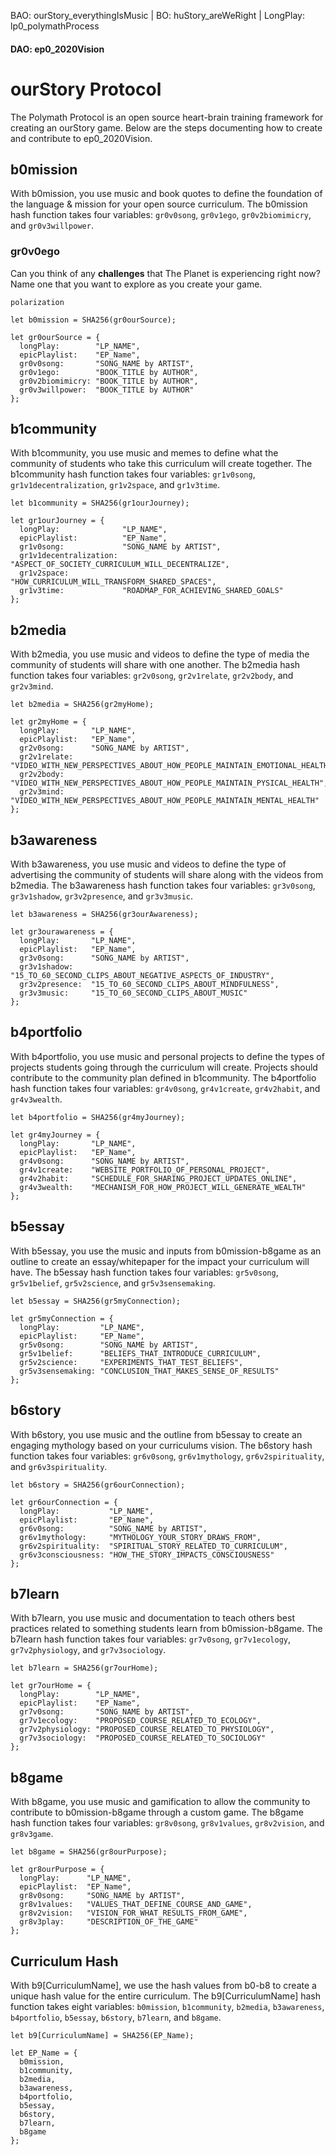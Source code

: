 BAO: ourStory_everythingIsMusic | BO: huStory_areWeRight | LongPlay: lp0_polymathProcess
#### DAO: ep0_2020Vision
# ourStory Protocol
The Polymath Protocol is an open source heart-brain training framework for creating an ourStory game. Below are the steps documenting how to create and contribute to ep0_2020Vision.

## b0mission
With b0mission, you use music and book quotes to define the foundation of the language & mission for your open source curriculum. The b0mission hash function takes four variables: `gr0v0song`, `gr0v1ego`, `gr0v2biomimicry`, and `gr0v3willpower`.

### gr0v0ego
Can you think of any __challenges__ that The Planet is experiencing right now? Name one that you want to explore as you create your game.

```
polarization
```

```
let b0mission = SHA256(gr0ourSource);

let gr0ourSource = {
  longPlay:        "LP_NAME",
  epicPlaylist:    "EP_Name",
  gr0v0song:       "SONG_NAME by ARTIST",
  gr0v1ego:        "BOOK_TITLE by AUTHOR",
  gr0v2biomimicry: "BOOK_TITLE by AUTHOR",
  gr0v3willpower:  "BOOK_TITLE by AUTHOR"
};

```
## b1community
With b1community, you use music and memes to define what the community of students who take this curriculum will create together. The b1community hash function takes four variables: `gr1v0song`, `gr1v1decentralization`, `gr1v2space`, and `gr1v3time`.
```
let b1community = SHA256(gr1ourJourney);

let gr1ourJourney = {
  longPlay:              "LP_NAME",
  epicPlaylist:          "EP_Name",
  gr1v0song:             "SONG_NAME by ARTIST",
  gr1v1decentralization: "ASPECT_OF_SOCIETY_CURRICULUM_WILL_DECENTRALIZE",
  gr1v2space:            "HOW_CURRICULUM_WILL_TRANSFORM_SHARED_SPACES",
  gr1v3time:             "ROADMAP_FOR_ACHIEVING_SHARED_GOALS"
};
```

## b2media
With b2media, you use music and videos to define the type of media the community of students will share with one another. The b2media hash function takes four variables: `gr2v0song`, `gr2v1relate`, `gr2v2body`, and `gr2v3mind`.
```
let b2media = SHA256(gr2myHome);

let gr2myHome = {
  longPlay:       "LP_NAME",
  epicPlaylist:   "EP_Name",
  gr2v0song:      "SONG_NAME by ARTIST",
  gr2v1relate:    "VIDEO_WITH_NEW_PERSPECTIVES_ABOUT_HOW_PEOPLE_MAINTAIN_EMOTIONAL_HEALTH",
  gr2v2body:      "VIDEO_WITH_NEW_PERSPECTIVES_ABOUT_HOW_PEOPLE_MAINTAIN_PYSICAL_HEALTH",
  gr2v3mind:      "VIDEO_WITH_NEW_PERSPECTIVES_ABOUT_HOW_PEOPLE_MAINTAIN_MENTAL_HEALTH"
};
```

## b3awareness
With b3awareness, you use music and videos to define the type of advertising the community of students will share along with the videos from b2media. The b3awareness hash function takes four variables: `gr3v0song`, `gr3v1shadow`, `gr3v2presence`, and `gr3v3music`.
```
let b3awareness = SHA256(gr3ourAwareness);

let gr3ourawareness = {
  longPlay:       "LP_NAME",
  epicPlaylist:   "EP_Name",
  gr3v0song:      "SONG_NAME by ARTIST",
  gr3v1shadow:    "15_TO_60_SECOND_CLIPS_ABOUT_NEGATIVE_ASPECTS_OF_INDUSTRY",
  gr3v2presence:  "15_TO_60_SECOND_CLIPS_ABOUT_MINDFULNESS",
  gr3v3music:     "15_TO_60_SECOND_CLIPS_ABOUT_MUSIC"
};
```

## b4portfolio
With b4portfolio, you use music and personal projects to define the types of projects students going through the curriculum will create. Projects should contribute to the community plan defined in b1community. The b4portfolio hash function takes four variables: `gr4v0song`, `gr4v1create`, `gr4v2habit`, and `gr4v3wealth`.
```
let b4portfolio = SHA256(gr4myJourney);

let gr4myJourney = {
  longPlay:       "LP_NAME",
  epicPlaylist:   "EP_Name",
  gr4v0song:      "SONG_NAME by ARTIST",
  gr4v1create:    "WEBSITE_PORTFOLIO_OF_PERSONAL_PROJECT",
  gr4v2habit:     "SCHEDULE_FOR_SHARING_PROJECT_UPDATES_ONLINE",
  gr4v3wealth:    "MECHANISM_FOR_HOW_PROJECT_WILL_GENERATE_WEALTH"
};
```

## b5essay
With b5essay, you use the music and inputs from b0mission-b8game as an outline to create an essay/whitepaper for the impact your curriculum will have. The b5essay hash function takes four variables: `gr5v0song`, `gr5v1belief`, `gr5v2science`, and `gr5v3sensemaking`.
```
let b5essay = SHA256(gr5myConnection);

let gr5myConnection = {
  longPlay:         "LP_NAME",
  epicPlaylist:     "EP_Name",
  gr5v0song:        "SONG_NAME by ARTIST",
  gr5v1belief:      "BELIEFS_THAT_INTRODUCE_CURRICULUM",
  gr5v2science:     "EXPERIMENTS_THAT_TEST_BELIEFS",
  gr5v3sensemaking: "CONCLUSION_THAT_MAKES_SENSE_OF_RESULTS"
};
```

## b6story
With b6story, you use music and the outline from b5essay to create an engaging mythology based on your curriculums vision. The b6story hash function takes four variables: `gr6v0song`, `gr6v1mythology`, `gr6v2spirituality`, and `gr6v3spirituality`.
```
let b6story = SHA256(gr6ourConnection);

let gr6ourConnection = {
  longPlay:           "LP_NAME",
  epicPlaylist:       "EP_Name",
  gr6v0song:          "SONG_NAME by ARTIST",
  gr6v1mythology:     "MYTHOLOGY_YOUR_STORY_DRAWS_FROM",
  gr6v2spirituality:  "SPIRITUAL_STORY_RELATED_TO_CURRICULUM",
  gr6v3consciousness: "HOW_THE_STORY_IMPACTS_CONSCIOUSNESS"
};
```

## b7learn
With b7learn, you use music and documentation to teach others best practices related to something students learn from b0mission-b8game. The b7learn hash function takes four variables: `gr7v0song`, `gr7v1ecology`, `gr7v2physiology`, and `gr7v3sociology`.
```
let b7learn = SHA256(gr7ourHome);

let gr7ourHome = {
  longPlay:        "LP_NAME",
  epicPlaylist:    "EP_Name",
  gr7v0song:       "SONG_NAME by ARTIST",
  gr7v1ecology:    "PROPOSED_COURSE_RELATED_TO_ECOLOGY",
  gr7v2physiology: "PROPOSED_COURSE_RELATED_TO_PHYSIOLOGY",
  gr7v3sociology:  "PROPOSED_COURSE_RELATED_TO_SOCIOLOGY"
};
```

## b8game
With b8game, you use music and gamification to allow the community to contribute to b0mission-b8game through a custom game. The b8game hash function takes four variables: `gr8v0song`, `gr8v1values`, `gr8v2vision`, and `gr8v3game`.
```
let b8game = SHA256(gr8ourPurpose);

let gr8ourPurpose = {
  longPlay:      "LP_NAME",
  epicPlaylist:  "EP_Name",
  gr8v0song:     "SONG_NAME by ARTIST",
  gr8v1values:   "VALUES_THAT_DEFINE_COURSE_AND_GAME",
  gr8v2vision:   "VISION_FOR_WHAT_RESULTS_FROM_GAME",
  gr8v3play:     "DESCRIPTION_OF_THE_GAME"
};
```

## Curriculum Hash
With b9[CurriculumName], we use the hash values from b0-b8 to create a unique hash value for the entire curriculum. The b9[CurriculumName] hash function takes eight variables: `b0mission`, `b1community`, `b2media`, `b3awareness`, `b4portfolio`, `b5essay`, `b6story`, `b7learn`, and `b8game`.
```
let b9[CurriculumName] = SHA256(EP_Name);

let EP_Name = {
  b0mission,
  b1community,
  b2media,
  b3awareness,
  b4portfolio,
  b5essay,
  b6story,
  b7learn,
  b8game
};
```
